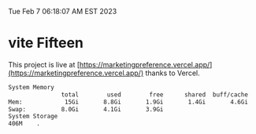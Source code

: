 Tue Feb  7 06:18:07 AM EST 2023

# vite Fifteen


This project is live at [https://marketingpreference.vercel.app/](https://marketingpreference.vercel.app/) thanks to Vercel.

```bash
System Memory
               total        used        free      shared  buff/cache   available
Mem:            15Gi       8.8Gi       1.9Gi       1.4Gi       4.6Gi       4.8Gi
Swap:          8.0Gi       4.1Gi       3.9Gi
System Storage
406M	.
```

